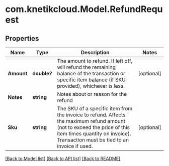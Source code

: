 # com.knetikcloud.Model.RefundRequest
## Properties

Name | Type | Description | Notes
------------ | ------------- | ------------- | -------------
**Amount** | **double?** | The amount to refund. If left off, will refund the remaining balance of the transaction or specific item balance (if SKU provided), whichever is less. | [optional] 
**Notes** | **string** | Notes about or reason for the refund | 
**Sku** | **string** | The SKU of a specific item from the invoice to refund. Affects the maximum refund amount (not to exceed the price of this item times quantity on invoice). Transaction must be tied to an invoice if used. | [optional] 

[[Back to Model list]](../README.md#documentation-for-models) [[Back to API list]](../README.md#documentation-for-api-endpoints) [[Back to README]](../README.md)

